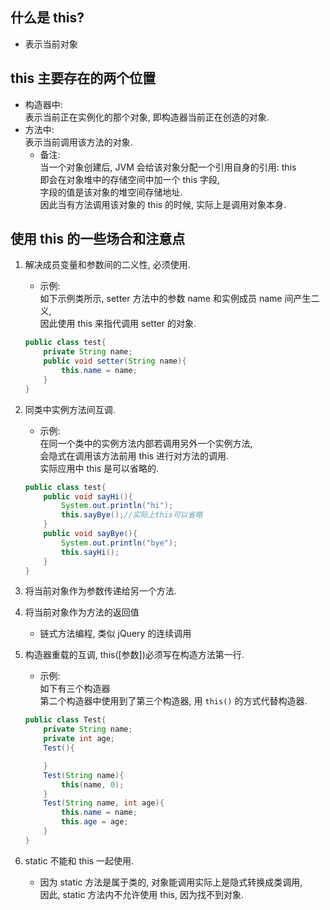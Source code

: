 ## 什么是 this?
- 表示当前对象

## this 主要存在的两个位置
- 构造器中:  
  表示当前正在实例化的那个对象, 即构造器当前正在创造的对象.  
- 方法中:  
  表示当前调用该方法的对象.
  - 备注:  
    当一个对象创建后, JVM 会给该对象分配一个引用自身的引用: this  
    即会在对象堆中的存储空间中加一个 this 字段,  
    字段的值是该对象的堆空间存储地址.  
    因此当有方法调用该对象的 this 的时候, 实际上是调用对象本身.

## 使用 this 的一些场合和注意点
1. 解决成员变量和参数间的二义性, 必须使用.
   - 示例:    
     如下示例类所示, setter 方法中的参数 name  和实例成员 name 间产生二义,  
     因此使用 this 来指代调用 setter 的对象.
    ```java
    public class test{
        private String name;
        public void setter(String name){
            this.name = name;
        }
    }
    ```

2. 同类中实例方法间互调.
   - 示例:   
     在同一个类中的实例方法内部若调用另外一个实例方法,   
     会隐式在调用该方法前用 this 进行对方法的调用.  
     实际应用中 this 是可以省略的.
    ```java
    public class test{
        public void sayHi(){
            System.out.println("hi");
            this.sayBye();//实际上this可以省略
        }
        public void sayBye(){
            System.out.println("bye");
            this.sayHi();
        }
    }
    ```
3. 将当前对象作为参数传递给另一个方法.
4. 将当前对象作为方法的返回值
   - 链式方法编程, 类似 jQuery 的连续调用
5. 构造器重载的互调, this([参数])必须写在构造方法第一行.
   - 示例:  
     如下有三个构造器  
     第二个构造器中使用到了第三个构造器, 用 `this()` 的方式代替构造器.
    ```java
    public class Test{
        private String name;
        private int age;
        Test(){

        }
        Test(String name){
            this(name, 0);
        }
        Test(String name, int age){
            this.name = name;
            this.age = age;
        }
    }
    ```
6. static 不能和 this 一起使用.
   - 因为 static 方法是属于类的, 对象能调用实际上是隐式转换成类调用,  
   因此, static 方法内不允许使用 this, 因为找不到对象.
